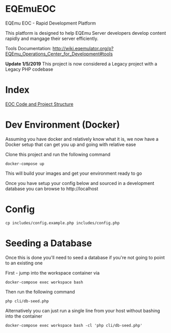# EQEmuEOC

EQEmu EOC - Rapid Development Platform

This platform is designed to help EQEmu Server developers develop content rapidly and mangage their server efficiently.

Tools Documentation: http://wiki.eqemulator.org/p?EQEmu_Operations_Center_for_Development#tools

**Update 1/5/2019** This project is now considered a Legacy project with a Legacy PHP codebase

# Index
[EOC Code and Project Structure](https://github.com/Akkadius/EQEmuEOC/wiki/EOC-Code-and-Project-Structure)

# Dev Environment (Docker)

Assuming you have docker and relatively know what it is, we now have a Docker setup that can get you up and going with relative ease

Clone this project and run the following command

`docker-compose up` 

This will build your images and get your environment ready to go

Once you have setup your config below and sourced in a development database you can browse to http://localhost

# Config

`cp includes/config.example.php includes/config.php`

# Seeding a Database

Once this is done you'll need to seed a database if you're not going to point to an existing one

First - jump into the workspace container via

`docker-compose exec workspace bash`

Then run the following command

`php cli/db-seed.php`

Alternatively you can just run a single line from your host without bashing into the container

`docker-compose exec workspace bash -cl 'php cli/db-seed.php'`
